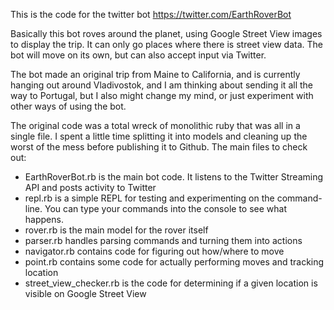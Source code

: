 This is the code for the twitter bot https://twitter.com/EarthRoverBot

Basically this bot roves around the planet, using Google Street View
images to display the trip. It can only go places where there is
street view data. The bot will move on its own, but can also accept
input via Twitter.

The bot made an original trip from Maine to California, and is
currently hanging out around Vladivostok, and I am thinking about
sending it all the way to Portugal, but I also might change my mind,
or just experiment with other ways of using the bot.

The original code was a total wreck of monolithic ruby that was all in
a single file. I spent a little time splitting it into models and
cleaning up the worst of the mess before publishing it to Github. The
main files to check out:

- EarthRoverBot.rb is the main bot code. It listens to the Twitter
Streaming API and posts activity to Twitter
- repl.rb is a simple REPL for testing and experimenting on the
  command-line. You can type your commands into the console to see
  what happens.
- rover.rb is the main model for the rover itself
- parser.rb handles parsing commands and turning them into actions
- navigator.rb contains code for figuring out how/where to move
- point.rb contains some code for actually performing moves and
  tracking location
- street_view_checker.rb is the code for determining if a given
  location is visible on Google Street View
